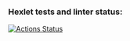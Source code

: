 ### Hexlet tests and linter status:
[![Actions Status](https://github.com/alexander-lozovsky/python-project-lvl3/workflows/hexlet-check/badge.svg)](https://github.com/alexander-lozovsky/python-project-lvl3/actions)